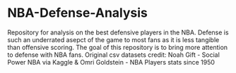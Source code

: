 # NBA-Defense-Analysis
Repository for analysis on the best defensive players in the NBA. Defense is such an underrated asepct of the game to most fans as it is less tangible than offensive scoring. The goal of this repository is to bring more attention to defense with NBA fans.
Original csv datasets credit: Noah Gift - Social Power NBA via Kaggle & Omri Goldstein - NBA Players stats since 1950
